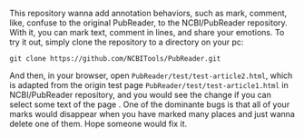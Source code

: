 ﻿
This repository wanna add annotation behaviors, such as mark, comment, like, 
confuse to the original PubReader, to the NCBI/PubReader repository.
With it, you can mark text, comment in lines, and share your emotions.
To try it out, simply clone the repository to a directory on your pc:

    git clone https://github.com/NCBITools/PubReader.git

And then, in your browser, open `PubReader/test/test-article2.html`, 
which is adapted from the origin test page `PubReader/test/test-article1.html` in NCBI/PubReader repository, 
and you would see the change if you can select some text of the page .
One of the dominante bugs is that all of your marks would disappear when you have marked many places and just wanna delete one of them.
Hope someone would fix it.